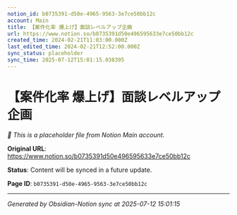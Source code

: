 ```yaml
---
notion_id: b0735391-d50e-4965-9563-3e7ce50bb12c
account: Main
title: 【案件化率 爆上げ】面談レベルアップ企画
url: https://www.notion.so/b0735391d50e496595633e7ce50bb12c
created_time: 2024-02-21T11:03:00.000Z
last_edited_time: 2024-02-21T12:52:00.000Z
sync_status: placeholder
sync_time: 2025-07-12T15:01:15.038395
---
```


# 【案件化率 爆上げ】面談レベルアップ企画

*🔄 This is a placeholder file from Notion Main account.*

**Original URL**: https://www.notion.so/b0735391d50e496595633e7ce50bb12c

**Status**: Content will be synced in a future update.

**Page ID**: `b0735391-d50e-4965-9563-3e7ce50bb12c`

---

*Generated by Obsidian-Notion sync at 2025-07-12 15:01:15*
